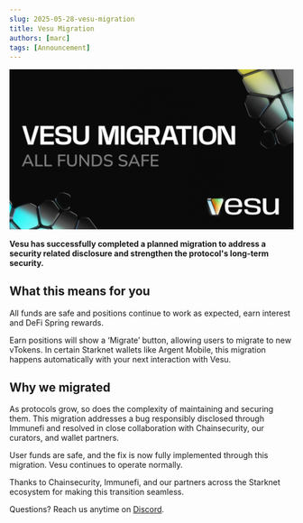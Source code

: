 ```yaml
---
slug: 2025-05-28-vesu-migration
title: Vesu Migration
authors: [marc]
tags: [Announcement]
---
```


![Vesu Migration](migration_success.png)

**Vesu has successfully completed a planned migration to address a security related disclosure and strengthen the protocol's long-term security.**  

## What this means for you 

All funds are safe and positions continue to work as expected, earn interest and DeFi Spring rewards.

Earn positions will show a ‘Migrate’ button, allowing users to migrate to new vTokens. In certain Starknet wallets like Argent Mobile, this migration happens automatically with your next interaction with Vesu.

## Why we migrated
As protocols grow, so does the complexity of maintaining and securing them.
This migration addresses a bug responsibly disclosed through Immunefi and resolved in close collaboration with Chainsecurity, our curators, and wallet partners.

 User funds are safe, and the fix is now fully implemented through this migration. Vesu continues to operate normally.

Thanks to Chainsecurity, Immunefi, and our partners across the Starknet ecosystem for making this transition seamless.

Questions? Reach us anytime on [Discord](https://discord.gg/8QeGhHch).